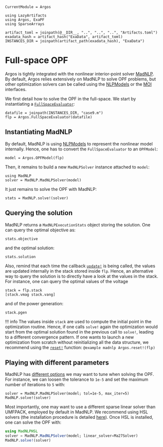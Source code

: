 ```@meta
CurrentModule = Argos
```
```@setup madnlp
using LazyArtifacts
using Argos, ExaPF
using SparseArrays

artifact_toml = joinpath(@__DIR__, "..", "..", "..", "Artifacts.toml")
exadata_hash = artifact_hash("ExaData", artifact_toml)
INSTANCES_DIR = joinpath(artifact_path(exadata_hash), "ExaData")

```

# Full-space OPF

Argos is tightly integrated with the nonlinear interior-point solver
[MadNLP](https://github.com/MadNLP/MadNLP.jl). By default, Argos
relies extensively on MadNLP to solve OPF problems, but
other optimization solvers can be called using the [NLPModels](../man/nlpmodel_wrapper.md)
or the [MOI](../man/moi_wrapper.md) interfaces.


We first detail how to solve the OPF in the full-space.
We start by instantiating a [`FullSpaceEvaluator`](@ref):
```@example madnlp
datafile = joinpath(INSTANCES_DIR, "case9.m")
flp = Argos.FullSpaceEvaluator(datafile)

```

## Instantiating MadNLP
By default, MadNLP is using [NLPModels](https://github.com/JuliaSmoothOptimizers/NLPModels.jl/)
to represent the nonlinear model internally. Hence,
one has to convert the `FullSpaceEvaluator` to an `OPFModel`:
```@example madnlp
model = Argos.OPFModel(flp)

```
Then, it remains to build a new `MadNLPSolver` instance
attached to `model`:
```@example madnlp
using MadNLP
solver = MadNLP.MadNLPSolver(model)

```
It just remains to solve the OPF with MadNLP:
```@repl madnlp
stats = MadNLP.solve!(solver)

```

## Querying the solution

MadNLP returns a `MadNLPExecutionStats` object storing the solution.
One can query the optimal objective as:
```@example madnlp
stats.objective
```
and the optimal solution:
```@example madnlp
stats.solution
```

Also, remind that each time the callback [`update!`](@ref)
is being called, the values are updated internally in the
stack stored inside `flp`. Hence, an alternative way to query the
solution is to directly have a look at the values in the stack.
For instance, one can query the optimal values of the voltage
```@example madnlp
stack = flp.stack
[stack.vmag stack.vang]
```
and of the power generation:
```@example madnlp
stack.pgen
```

!!! info
    The values inside `stack` are used to compute the initial point
    in the optimization routine. Hence, if one calls `solve!` again
    the optimization would start from the optimal solution found
    in the previous call to `solve!`, leading to a different convergence pattern.
    If one wants to launch a new optimization from scratch without reinitializing
    all the data structure, we recommend using the [`reset!`](@ref) function:
    ```@example madnlp
    Argos.reset!(flp)
    ```

## Playing with different parameters

MadNLP has [different options](https://madnlp.github.io/MadNLP.jl/dev/options/) we may want to tune when solving the OPF.
For instance, we can loosen the tolerance to `1e-5`
and set the maximum number of iterations to `5` with:
```@repl madnlp
solver = MadNLP.MadNLPSolver(model; tol=1e-5, max_iter=5)
MadNLP.solve!(solver)
```

Most importantly, one may want to use a different sparse linear
solver than UMFPACK, employed by default in MadNLP.
We recommend using HSL solvers (the installation procedure is
detailed [here](https://madnlp.github.io/MadNLP.jl/dev/installation/#HSL-linear-solver)).
Once HSL is installed, one can solve the OPF with:
```julia
using MadNLPHSL
solver = MadNLP.MadNLPSolver(model; linear_solver=Ma27Solver)
MadNLP.solve!(solver)
```

